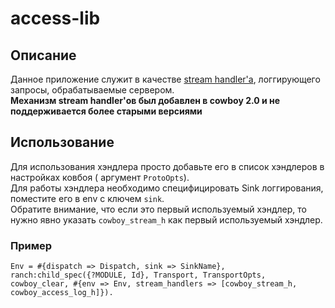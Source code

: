 # access-lib
## Описание
Данное приложение служит в качестве [stream handler'a](https://ninenines.eu/docs/en/cowboy/2.0/guide/streams/), логгирующего запросы, обрабатываемые сервером.  
**Механизм stream handler'ов был добавлен в cowboy 2.0 и не поддерживается более старыми версиями**
## Использование
Для использования хэндлера просто добавьте его в список хэндлеров в настройках ковбоя ( аргумент `ProtoOpts`).  
Для работы хэндлера необходимо специфицировать Sink логгирования, поместите его в env с ключем `sink`.  
Обратите внимание, что если это первый используемый хэндлер, то нужно явно указать `cowboy_stream_h` как первый используемый хэндлер.

### Пример
```
Env = #{dispatch => Dispatch, sink => SinkName},
ranch:child_spec({?MODULE, Id}, Transport, TransportOpts, cowboy_clear, #{env => Env, stream_handlers => [cowboy_stream_h, cowboy_access_log_h]}).
```
